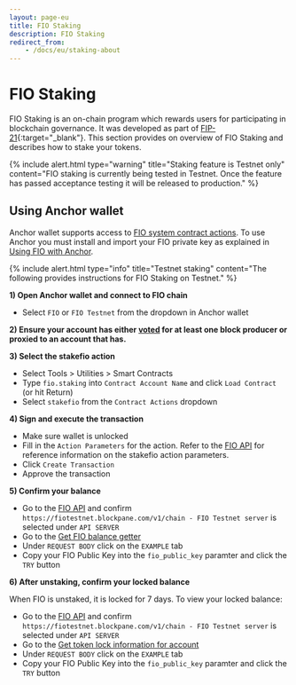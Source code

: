 ```yaml
---
layout: page-eu
title: FIO Staking
description: FIO Staking
redirect_from:
    - /docs/eu/staking-about
---
```


# FIO Staking

FIO Staking is an on-chain program which rewards users for participating in blockchain governance. It was developed as part of [FIP-21](https://github.com/fioprotocol/fips/blob/master/fip-0021.md){:target="_blank"}. This section provides on overview of FIO Staking and describes how to stake your tokens.

{% include alert.html type="warning" title="Staking feature is Testnet only" content="FIO staking is currently being tested in Testnet. Once the feature has passed acceptance testing it will be released to production." %}

## Using Anchor wallet

Anchor wallet supports access to [FIO system contract actions]({{site.baseurl}}/pages/api/fio-api/#tag--Actions). To use Anchor you must install and import your FIO private key as explained in [Using FIO with Anchor]({{site.baseurl}}/docs/eu/bloks#using-fio-in-anchor).

{% include alert.html type="info" title="Testnet staking" content="The following provides instructions for FIO Staking on Testnet." %}

**1) Open Anchor wallet and connect to FIO chain**

* Select `FIO` or `FIO Testnet` from the dropdown in Anchor wallet

**2) Ensure your account has either [voted]({{site.baseurl}}/docs/contribute/govern-voting) for at least one block producer or proxied to an account that has.**

**3) Select the stakefio action**

* Select Tools > Utilities > Smart Contracts 
* Type `fio.staking` into `Contract Account Name` and click `Load Contract` (or hit Return)
* Select `stakefio` from the `Contract Actions` dropdown

**4) Sign and execute the transaction**

* Make sure wallet is unlocked
* Fill in the `Action Parameters` for the action. Refer to the [FIO API]({{site.baseurl}}/pages/api/fio-api/#tag--Actions) for reference information on the stakefio action parameters.
* Click `Create Transaction`
* Approve the transaction

**5) Confirm your balance**

* Go to the [FIO API]({{site.baseurl}}/pages/api/fio-api/#overview) and confirm `https://fiotestnet.blockpane.com/v1/chain - FIO Testnet server` is selected under `API SERVER`
* Go to the [Get FIO balance getter]({{site.baseurl}}/pages/api/fio-api/#post-/get_fio_balance)
* Under `REQUEST BODY` click on the `EXAMPLE` tab
* Copy your FIO Public Key into the `fio_public_key` paramter and click the `TRY` button

**6) After unstaking, confirm your locked balance**

When FIO is unstaked, it is locked for 7 days. To view your locked balance:

* Go to the [FIO API]({{site.baseurl}}/pages/api/fio-api/#overview) and confirm `https://fiotestnet.blockpane.com/v1/chain - FIO Testnet server` is selected under `API SERVER`
* Go to the [Get token lock information for account]({{site.baseurl}}/pages/api/fio-api/#post-/get_locks)
* Under `REQUEST BODY` click on the `EXAMPLE` tab
* Copy your FIO Public Key into the `fio_public_key` paramter and click the `TRY` button

